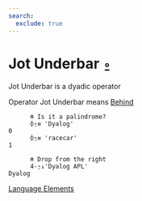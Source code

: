 ```yaml
---
search:
  exclude: true
---
```

<h1 class="heading"><span class="name">Jot Underbar</span> <span class="command">⍛</span></h1>

Jot Underbar is a dyadic operator

Operator Jot Underbar means
[Behind](../primitive-operators/behind.md)
```apl
      ⍝ Is it a palindrome?
      ⌽⍛≡ 'Dyalog' 
0
      ⌽⍛≡ 'racecar'
1

      ⍝ Drop from the right
      4-⍛↓'Dyalog APL'
Dyalog
```
[Language Elements](./language-elements.md)
